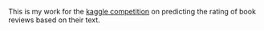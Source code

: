 This is my work for the [kaggle competition](https://www.kaggle.com/competitions/goodreads-books-reviews-290312/overview)
on predicting the rating of book reviews based on their text.